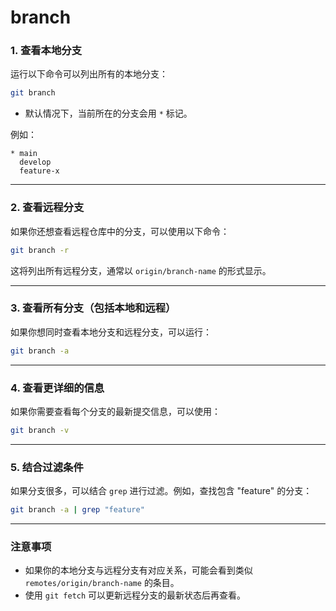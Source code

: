 # branch 

### 1. 查看本地分支
运行以下命令可以列出所有的本地分支：
```bash
git branch
```
- 默认情况下，当前所在的分支会用 `*` 标记。

例如：
```
* main
  develop
  feature-x
```

---

### 2. 查看远程分支
如果你还想查看远程仓库中的分支，可以使用以下命令：
```bash
git branch -r
```
这将列出所有远程分支，通常以 `origin/branch-name` 的形式显示。

---

### 3. 查看所有分支（包括本地和远程）
如果你想同时查看本地分支和远程分支，可以运行：
```bash
git branch -a
```

---

### 4. 查看更详细的信息
如果你需要查看每个分支的最新提交信息，可以使用：
```bash
git branch -v
```

---

### 5. 结合过滤条件
如果分支很多，可以结合 `grep` 进行过滤。例如，查找包含 "feature" 的分支：
```bash
git branch -a | grep "feature"
```

---

### 注意事项
- 如果你的本地分支与远程分支有对应关系，可能会看到类似 `remotes/origin/branch-name` 的条目。
- 使用 `git fetch` 可以更新远程分支的最新状态后再查看。
